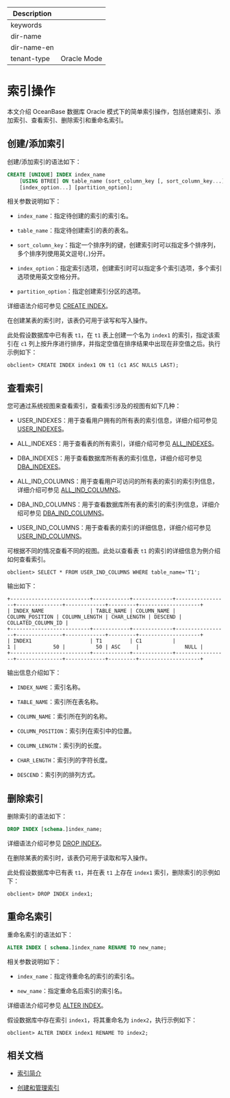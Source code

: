 | Description   |                 |
|---------------|-----------------|
| keywords      |                 |
| dir-name      |                 |
| dir-name-en   |                 |
| tenant-type   | Oracle Mode     |

# 索引操作

本文介绍 OceanBase 数据库 Oracle 模式下的简单索引操作，包括创建索引、添加索引、查看索引、删除索引和重命名索引。

## 创建/添加索引

创建/添加索引的语法如下：

```sql
CREATE [UNIQUE] INDEX index_name 
    [USING BTREE] ON table_name (sort_column_key [, sort_column_key...]) 
    [index_option...] [partition_option];
```

相关参数说明如下：
  
* `index_name`：指定待创建的索引的索引名。
  
* `table_name`：指定待创建索引的表的表名。
  
* `sort_column_key`：指定一个排序列的键，创建索引时可以指定多个排序列，多个排序列使用英文逗号(`,`)分开。
  
* `index_option`：指定索引选项，创建索引时可以指定多个索引选项，多个索引选项使用英文空格分开。
  
* `partition_option`：指定创建索引分区的选项。

详细语法介绍可参见 [CREATE INDEX](../900.sql-statement-of-oracle-mode/100.ddl-of-oracle-mode/1600.create-index-of-oracle-mode.md)。

在创建某表的索引时，该表仍可用于读写和写入操作。

此处假设数据库中已有表 `t1`，在 `t1` 表上创建一个名为 `index1` 的索引，指定该索引在 `c1` 列上按升序进行排序，并指定空值在排序结果中出现在非空值之后。执行示例如下：
  
```shell
obclient> CREATE INDEX index1 ON t1 (c1 ASC NULLS LAST);
```

## 查看索引

您可通过系统视图来查看索引，查看索引涉及的视图有如下几种：

* USER_INDEXES：用于查看用户拥有的所有表的索引信息，详细介绍可参见 [USER_INDEXES](../../../../700.system-views/500.system-view-of-oracle-mode/200.dictionary-view-of-oracle-mode/26800.user_indexes-of-oracle-mode.md)。

* ALL_INDEXES：用于查看表的所有索引，详细介绍可参见 [ALL_INDEXES](../../../../700.system-views/500.system-view-of-oracle-mode/200.dictionary-view-of-oracle-mode/1900.all_indexes-of-oracle-mode.md)。

* DBA_INDEXES：用于查看数据库所有表的索引信息，详细介绍可参见 [DBA_INDEXES](../../../../700.system-views/500.system-view-of-oracle-mode/200.dictionary-view-of-oracle-mode/8900.dba_indexes-of-oracle-mode.md)。

* ALL_IND_COLUMNS：用于查看用户可访问的所有表的索引的索引列信息，详细介绍可参见 [ALL_IND_COLUMNS](../../../../700.system-views/500.system-view-of-oracle-mode/200.dictionary-view-of-oracle-mode/1400.all_ind_columns-of-oracle-mode.md)。

* DBA_IND_COLUMNS：用于查看数据库所有表的索引的索引列信息，详细介绍可参见 [DBA_IND_COLUMNS](../../../../700.system-views/500.system-view-of-oracle-mode/200.dictionary-view-of-oracle-mode/8300.dba_ind_columns-of-oracle-mode.md)。

* USER_IND_COLUMNS：用于查看表的索引的详细信息，详细介绍可参见 [USER_IND_COLUMNS](../../../../700.system-views/500.system-view-of-oracle-mode/200.dictionary-view-of-oracle-mode/26300.user_ind_columns-of-oracle-mode.md)。

可根据不同的情况查看不同的视图。此处以查看表 `t1` 的索引的详细信息为例介绍如何查看索引。

```shell
obclient> SELECT * FROM USER_IND_COLUMNS WHERE table_name='T1';
```

输出如下：

```shell
+--------------------------+------------+-------------+-----------------+---------------+-------------+---------+--------------------+
| INDEX_NAME               | TABLE_NAME | COLUMN_NAME | COLUMN_POSITION | COLUMN_LENGTH | CHAR_LENGTH | DESCEND | COLLATED_COLUMN_ID |
+--------------------------+------------+-------------+-----------------+---------------+-------------+---------+--------------------+
| INDEX1                   | T1         | C1          |               1 |            50 |          50 | ASC     |               NULL |
+--------------------------+------------+-------------+-----------------+---------------+-------------+---------+--------------------+
```

输出信息介绍如下：

* `INDEX_NAME`：索引名称。

* `TABLE_NAME`：索引所在表名称。

* `COLUMN_NAME`：索引所在列的名称。

* `COLUMN_POSITION`：索引列在索引中的位置。

* `COLUMN_LENGTH`：索引列的长度。

* `CHAR_LENGTH`：索引列的字符长度。

* `DESCEND`：索引列的排列方式。

## 删除索引

删除索引的语法如下：

```sql
DROP INDEX [schema.]index_name;
```

详细语法介绍可参见 [DROP INDEX](../900.sql-statement-of-oracle-mode/100.ddl-of-oracle-mode/3200.drop-index-of-oracle-mode.md)。

在删除某表的索引时，该表仍可用于读取和写入操作。

此处假设数据库中已有表 `t1`，并在表 `t1` 上存在 `index1` 索引，删除索引的示例如下：

```shell
obclient> DROP INDEX index1;
```

## 重命名索引

重命名索引的语法如下：

```sql
ALTER INDEX [ schema.]index_name RENAME TO new_name;
```

相关参数说明如下：
  
* `index_name`：指定待重命名的索引的索引名。
  
* `new_name`：指定重命名后索引的索引名。

详细语法介绍可参见 [ALTER INDEX](../900.sql-statement-of-oracle-mode/100.ddl-of-oracle-mode/100.alter-index-of-oracle-mode.md)。

假设数据库中存在索引 `index1`，将其重命名为 `index2`，执行示例如下：
  
```shell
obclient> ALTER INDEX index1 RENAME TO index2;
```

## 相关文档

* [索引简介](../../../../100.oceanbase-database-concepts/400.database-objects/100.database-objects-of-oracle-mode/300.index-of-oracle-mode/100.the-index-overview-of-oracle-mode.md)

* [创建和管理索引](../../../../300.database-object-management/200.manage-object-of-oracle-mode/400.manage-indexes-of-oracle-mode/200.create-an-index-of-oracle-mode.md)
